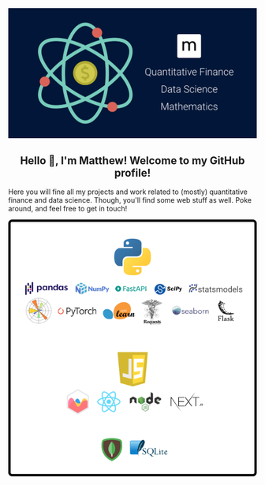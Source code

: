 <div align="center">
  <img alt="matthew mercuri" src="matthewmercuri.png" width=550></img>
  <br/>
  <h2>Hello 👋, I'm Matthew! Welcome to my GitHub profile!</h2>
</div>

Here you will fine all my projects and work related to (mostly) quantitative finance and data science. Though, you'll find some web stuff as well. Poke around, and feel free to get in touch!

<div align="center">
  <img alt="tech stack" src="techstack.png" width=600></img>
</div>
